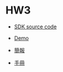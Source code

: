 # HW3

- [SDK source code](./HW3.sdk/HW3/src/helloworld.c)
- [Demo](https://youtube.com/shorts/z10ESvnpTm8?feature=share)

- [簡報](./SOC_design_HW3_劉益彤.pptx)
- [手冊](./ug585-Zynq-7000-TRM.pdf)
